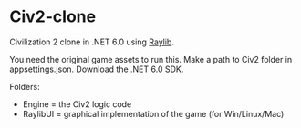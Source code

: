 # Civ2-clone

Civilization 2 clone in .NET 6.0 using [Raylib](https://www.raylib.com/).

You need the original game assets to run this.
Make a path to Civ2 folder in appsettings.json.
Download the .NET 6.0 SDK.

Folders:
- Engine = the Civ2 logic code
- RaylibUI = graphical implementation of the game (for Win/Linux/Mac)
